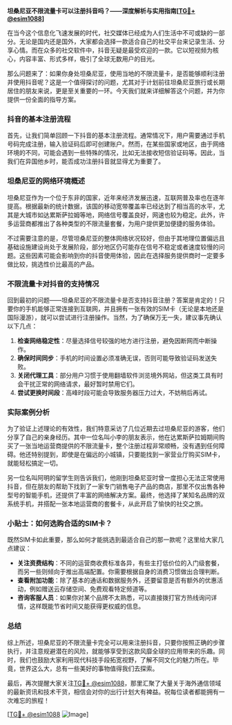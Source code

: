 **坦桑尼亚不限流量卡可以注册抖音吗？——深度解析与实用指南[[TG💪+ @esim1088](https://t.me/s/esim1088)]**

在当今这个信息化飞速发展的时代，社交媒体已经成为人们生活中不可或缺的一部分。无论是国内还是国外，大家都会选择一款适合自己的社交平台来记录生活、分享心情。而在众多的社交软件中，抖音无疑是最受欢迎的一款。它以短视频为核心，内容丰富、形式多样，吸引了全球无数用户的目光。

那么问题来了：如果你身处坦桑尼亚，使用当地的不限流量卡，是否能够顺利注册并使用抖音呢？这是一个值得探讨的问题，尤其对于计划前往坦桑尼亚旅行或长期居住的朋友来说，更是至关重要的一环。今天我们就来详细解答这个问题，并为你提供一份全面的指导方案。

### 抖音的基本注册流程

首先，让我们简单回顾一下抖音的基本注册流程。通常情况下，用户需要通过手机号码完成注册，输入验证码后即可创建账户。然而，在某些国家或地区，由于网络环境的不同，可能会遇到一些特殊的情况，比如无法接收短信验证码等。因此，当我们在异国他乡时，能否成功注册抖音就显得尤为重要了。

### 坦桑尼亚的网络环境概述

坦桑尼亚作为一个位于东非的国家，近年来经济发展迅速，互联网普及率也在逐年提高。根据最新的统计数据，该国的移动宽带覆盖率已经达到了相当高的水平，尤其是大城市如达累斯萨拉姆等地，网络信号覆盖良好，网速也较为稳定。此外，许多运营商都推出了各种类型的不限流量套餐，为用户提供更加便捷的服务体验。

不过需要注意的是，尽管坦桑尼亚的整体网络状况较好，但由于其地理位置偏远且基础设施建设尚处于发展阶段，部分地区仍可能存在信号不稳定或者速度较慢的问题。这些因素可能会影响到你的抖音使用体验，因此在选择服务提供商时一定要多做比较，挑选性价比最高的产品。

### 不限流量卡对抖音的支持情况

回到最初的问题——坦桑尼亚的不限流量卡是否支持抖音注册？答案是肯定的！只要你的手机能够正常连接到互联网，并且拥有一张有效的SIM卡（无论是本地还是国际漫游），就可以尝试进行注册操作。当然，为了确保万无一失，建议事先确认以下几点：

1. **检查网络稳定性**：尽量选择信号较强的地方进行注册，避免因断网而中断操作。
2. **确保时间同步**：手机的时间设置必须准确无误，否则可能导致验证码发送失败。
3. **关闭代理工具**：部分用户习惯于使用翻墙软件浏览境外网站，但这类工具有时会干扰正常的网络请求，最好暂时禁用它们。
4. **尝试更换时间段**：高峰时段可能会导致服务器压力过大，不妨稍后再试。

### 实际案例分析

为了验证上述理论的有效性，我们特意采访了几位近期去过坦桑尼亚的游客，他们分享了自己的亲身经历。其中一位名叫小李的朋友表示，他在达累斯萨拉姆期间购买了一张当地运营商提供的不限流量卡，整个注册过程非常顺畅，没有遇到任何障碍。他还特别提到，即使是在偏远的小城镇，只要能找到一家营业厅购买SIM卡，就能轻松搞定一切。

另一位名叫阿明的留学生则告诉我们，他刚到坦桑尼亚时曾一度担心无法正常使用抖音，但在朋友的帮助下找到了一家专门销售电子产品的商店，那里不仅出售各种型号的智能手机，还提供了丰富的网络解决方案。最终，他选择了某知名品牌的双系统手机，并搭配一张本地运营商的套餐卡，从此开启了愉快的社交之旅。

### 小贴士：如何选购合适的SIM卡？

既然SIM卡如此重要，那么如何才能挑选到最适合自己的那一款呢？这里给大家几点建议：

- **关注资费结构**：不同的运营商收费标准各异，有些主打低价位的入门级套餐，而另一些则倾向于推出高端配置。你需要根据自身的消费习惯做出合理判断。
- **查看附加功能**：除了基本的通话和数据服务外，还要留意是否有额外的优惠活动，例如赠送云存储空间、免费观看特定频道等。
- **咨询客服人员**：如果你对某个品牌不太熟悉，可以直接拨打官方热线询问详情，这样既能节省时间又能获得更权威的信息。

### 总结

综上所述，坦桑尼亚的不限流量卡完全可以用来注册抖音，只要你按照正确的步骤执行，并注意规避潜在的风险，就能够享受到这款风靡全球的应用带来的乐趣。同时，我们也鼓励大家利用现代科技手段拓宽视野，了解不同文化的魅力所在。毕竟，世界这么大，总有一些美好的事物值得我们去探索。

最后，再次提醒大家关注[TG💪+ @esim1088](https://t.me/s/esim1088)，那里汇聚了大量关于海外通信领域的最新资讯和技术干货，相信会对你的出行计划大有裨益。祝每位读者都能拥有一次难忘的旅程！

[[TG💪+ @esim1088](https://t.me/s/esim1088) ![Image](https://i.postimg.cc/4NQfJmqS/Snipaste-2025-05-13-00-14-12.png)]